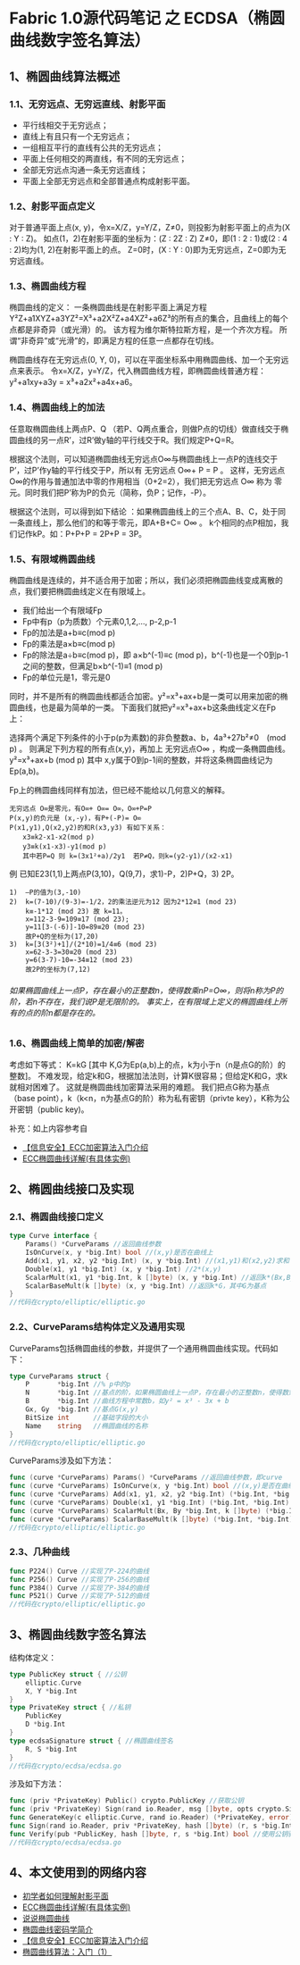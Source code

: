 # Fabric 1.0源代码笔记 之 ECDSA（椭圆曲线数字签名算法）

## 1、椭圆曲线算法概述

### 1.1、无穷远点、无穷远直线、射影平面

* 平行线相交于无穷远点；
* 直线上有且只有一个无穷远点；
* 一组相互平行的直线有公共的无穷远点；
* 平面上任何相交的两直线，有不同的无穷远点；
* 全部无穷远点沟通一条无穷远直线；
* 平面上全部无穷远点和全部普通点构成射影平面。

### 1.2、射影平面点定义

对于普通平面上点(x, y)，令x=X/Z，y=Y/Z，Z≠0，则投影为射影平面上的点为(X : Y : Z)。
如点(1，2)在射影平面的坐标为：(Z : 2Z : Z) Z≠0，即(1 : 2 : 1)或(2 : 4 : 2)均为(1, 2)在射影平面上的点。
Z=0时，(X : Y : 0)即为无穷远点，Z=0即为无穷远直线。

### 1.3、椭圆曲线方程

椭圆曲线的定义：
一条椭圆曲线是在射影平面上满足方程Y²Z+a1XYZ+a3YZ²=X³+a2X²Z+a4XZ²+a6Z³的所有点的集合，且曲线上的每个点都是非奇异（或光滑）的。
该方程为维尔斯特拉斯方程，是一个齐次方程。
所谓“非奇异”或“光滑”的，即满足方程的任意一点都存在切线。

椭圆曲线存在无穷远点(0, Y, 0)，可以在平面坐标系中用椭圆曲线、加一个无穷远点来表示。
令x=X/Z，y=Y/Z，代入椭圆曲线方程，即椭圆曲线普通方程：y²+a1xy+a3y = x³+a2x²+a4x+a6。

### 1.4、椭圆曲线上的加法

任意取椭圆曲线上两点P、Q （若P、Q两点重合，则做P点的切线）做直线交于椭圆曲线的另一点R’，过R’做y轴的平行线交于R。我们规定P+Q=R。

根据这个法则，可以知道椭圆曲线无穷远点O∞与椭圆曲线上一点P的连线交于P’，过P’作y轴的平行线交于P，所以有 无穷远点 O∞+ P = P 。
这样，无穷远点 O∞的作用与普通加法中零的作用相当（0+2=2），我们把无穷远点 O∞ 称为 零元。同时我们把P’称为P的负元（简称，负P；记作，-P）。

根据这个法则，可以得到如下结论 ：如果椭圆曲线上的三个点A、B、C，处于同一条直线上，那么他们的和等于零元，即A+B+C= O∞ 。
k个相同的点P相加，我们记作kP。如：P+P+P = 2P+P = 3P。

### 1.5、有限域椭圆曲线

椭圆曲线是连续的，并不适合用于加密；所以，我们必须把椭圆曲线变成离散的点，我们要把椭圆曲线定义在有限域上。
* 我们给出一个有限域Fp
* Fp中有p（p为质数）个元素0,1,2,…, p-2,p-1
* Fp的加法是a+b≡c(mod p)
* Fp的乘法是a×b≡c(mod p)
* Fp的除法是a÷b≡c(mod p)，即 a×b^(-1)≡c (mod p)，b^(-1)也是一个0到p-1之间的整数，但满足b×b^(-1)≡1 (mod p)
* Fp的单位元是1，零元是0

同时，并不是所有的椭圆曲线都适合加密。y²=x³+ax+b是一类可以用来加密的椭圆曲线，也是最为简单的一类。
下面我们就把y²=x³+ax+b这条曲线定义在Fp上：

选择两个满足下列条件的小于p(p为素数)的非负整数a、b，4a³+27b²≠0　(mod p) 。
则满足下列方程的所有点(x,y)，再加上 无穷远点O∞ ，构成一条椭圆曲线。 
y²=x³+ax+b  (mod p) 其中 x,y属于0到p-1间的整数，并将这条椭圆曲线记为Ep(a,b)。

Fp上的椭圆曲线同样有加法，但已经不能给以几何意义的解释。

```
无穷远点 O∞是零元，有O∞+ O∞= O∞，O∞+P=P 
P(x,y)的负元是 (x,-y)，有P+(-P)= O∞ 
P(x1,y1),Q(x2,y2)的和R(x3,y3) 有如下关系： 
　　x3≡k2-x1-x2(mod p) 
　　y3≡k(x1-x3)-y1(mod p) 
　　其中若P=Q 则 k=(3x1²+a)/2y1  若P≠Q，则k=(y2-y1)/(x2-x1)
```

例 已知E23(1,1)上两点P(3,10)，Q(9,7)，求1)-P，2)P+Q，3) 2P。

```
1)  –P的值为(3,-10) 
2)  k=(7-10)/(9-3)=-1/2，2的乘法逆元为12 因为2*12≡1 (mod 23) 
    k≡-1*12 (mod 23) 故 k=11。 
    x=112-3-9=109≡17 (mod 23); 
    y=11[3-(-6)]-10=89≡20 (mod 23) 
    故P+Q的坐标为(17,20) 
3)  k=[3(3²)+1]/(2*10)=1/4≡6 (mod 23) 
    x=62-3-3=30≡20 (mod 23) 
    y=6(3-7)-10=-34≡12 (mod 23) 
    故2P的坐标为(7,12) 
```

###### 如果椭圆曲线上一点P，存在最小的正整数n，使得数乘nP=O∞，则将n称为P的阶，若n不存在，我们说P是无限阶的。 事实上，在有限域上定义的椭圆曲线上所有的点的阶n都是存在的。

### 1.6、椭圆曲线上简单的加密/解密

考虑如下等式：
K=kG  [其中 K,G为Ep(a,b)上的点，k为小于n（n是点G的阶）的整数]。
不难发现，给定k和G，根据加法法则，计算K很容易；但给定K和G，求k就相对困难了。
这就是椭圆曲线加密算法采用的难题。
我们把点G称为基点（base point），k（k<n，n为基点G的阶）称为私有密钥（privte key），K称为公开密钥（public key)。

补充：如上内容参考自
* [【信息安全】ECC加密算法入门介绍](https://yq.aliyun.com/articles/23897)
* [ECC椭圆曲线详解(有具体实例)](https://yq.aliyun.com/articles/23897)

## 2、椭圆曲线接口及实现

### 2.1、椭圆曲线接口定义

```go
type Curve interface {
    Params() *CurveParams //返回曲线参数
    IsOnCurve(x, y *big.Int) bool //(x,y)是否在曲线上
    Add(x1, y1, x2, y2 *big.Int) (x, y *big.Int) //(x1,y1)和(x2,y2)求和
    Double(x1, y1 *big.Int) (x, y *big.Int) //2*(x,y)
    ScalarMult(x1, y1 *big.Int, k []byte) (x, y *big.Int) //返回k*(Bx,By)
    ScalarBaseMult(k []byte) (x, y *big.Int) //返回k*G，其中G为基点
}
//代码在crypto/elliptic/elliptic.go
```

### 2.2、CurveParams结构体定义及通用实现

CurveParams包括椭圆曲线的参数，并提供了一个通用椭圆曲线实现。代码如下：

```go
type CurveParams struct {
    P       *big.Int //% p中的p
    N       *big.Int //基点的阶，如果椭圆曲线上一点P，存在最小的正整数n，使得数乘nP=O∞，则将n称为P的阶
    B       *big.Int //曲线方程中常数b，如y² = x³ - 3x + b
    Gx, Gy  *big.Int //基点G(x,y)
    BitSize int      //基础字段的大小
    Name    string   //椭圆曲线的名称
}
//代码在crypto/elliptic/elliptic.go
```

CurveParams涉及如下方法：

```go
func (curve *CurveParams) Params() *CurveParams //返回曲线参数，即curve
func (curve *CurveParams) IsOnCurve(x, y *big.Int) bool //(x,y)是否在曲线上
func (curve *CurveParams) Add(x1, y1, x2, y2 *big.Int) (*big.Int, *big.Int) //(x1,y1)和(x2,y2)求和
func (curve *CurveParams) Double(x1, y1 *big.Int) (*big.Int, *big.Int) //2*(x,y)
func (curve *CurveParams) ScalarMult(Bx, By *big.Int, k []byte) (*big.Int, *big.Int) //返回k*(Bx,By)
func (curve *CurveParams) ScalarBaseMult(k []byte) (*big.Int, *big.Int) //返回k*G，其中G为基点
//代码在crypto/elliptic/elliptic.go
```

### 2.3、几种曲线

```go
func P224() Curve //实现了P-224的曲线
func P256() Curve //实现了P-256的曲线
func P384() Curve //实现了P-384的曲线
func P521() Curve //实现了P-512的曲线
//代码在crypto/elliptic/elliptic.go
```

## 3、椭圆曲线数字签名算法

结构体定义：
```go
type PublicKey struct { //公钥
    elliptic.Curve
    X, Y *big.Int
}
type PrivateKey struct { //私钥
    PublicKey
    D *big.Int
}
type ecdsaSignature struct { //椭圆曲线签名
    R, S *big.Int
}
//代码在crypto/ecdsa/ecdsa.go
```

涉及如下方法：

```go
func (priv *PrivateKey) Public() crypto.PublicKey //获取公钥
func (priv *PrivateKey) Sign(rand io.Reader, msg []byte, opts crypto.SignerOpts) ([]byte, error) //使用私钥对任意长度的hash值进行签名
func GenerateKey(c elliptic.Curve, rand io.Reader) (*PrivateKey, error) //生成一对公钥/私钥
func Sign(rand io.Reader, priv *PrivateKey, hash []byte) (r, s *big.Int, err error) //使用私钥对任意长度的hash值进行签名
func Verify(pub *PublicKey, hash []byte, r, s *big.Int) bool //使用公钥验证hash值和两个大整数r、s构成的签名
//代码在crypto/ecdsa/ecdsa.go
```

## 4、本文使用到的网络内容

* [初学者如何理解射影平面](https://wenku.baidu.com/view/3d245b608e9951e79b892768.html)
* [ECC椭圆曲线详解(有具体实例)](http://www.cnblogs.com/Kalafinaian/p/7392505.html)
* [说说椭圆曲线](http://blog.sina.com.cn/s/blog_564e1db00102vq25.html)
* [椭圆曲线密码学简介](http://www.8btc.com/introduction)
* [【信息安全】ECC加密算法入门介绍](https://yq.aliyun.com/articles/23897)
* [椭圆曲线算法：入门（1）](http://www.jianshu.com/p/2e6031ac3d50)


